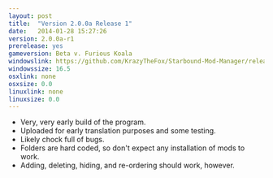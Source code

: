 ```yaml
---
layout: post
title:  "Version 2.0.0a Release 1"
date:   2014-01-28 15:27:26
version: 2.0.0a-r1
prerelease: yes
gameversion: Beta v. Furious Koala
windowslink: https://github.com/KrazyTheFox/Starbound-Mod-Manager/releases/download/v2.0.0-alpha/StarboundModManager-2.0.0a.zip
windowssize: 16.5
osxlink: none
osxsize: 0.0
linuxlink: none
linuxsize: 0.0
---
```

<ul class="hyphen-list">
	<li>Very, very early build of the program.</li>
	<li>Uploaded for early translation purposes and some testing.</li>
	<li>Likely chock full of bugs.</li>
	<li>Folders are hard coded, so don't expect any installation of mods to work.</li>
	<li>Adding, deleting, hiding, and re-ordering should work, however.</li>
</ul>